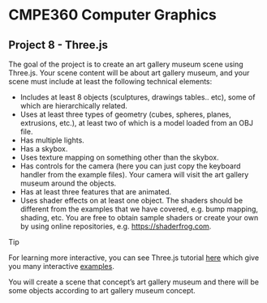 # CMPE360 Computer Graphics

## Project 8 - Three.js

The goal of the project is to create an art gallery museum scene using Three.js.
Your scene content will be about art gallery museum, and your scene must include at least the
following technical elements:

- Includes at least 8 objects (sculptures, drawings tables.. etc), some of which are
hierarchically related.
- Uses at least three types of geometry (cubes, spheres, planes, extrusions, etc.), at least two
of which is a model loaded from an OBJ file.
- Has multiple lights.
- Has a skybox.
- Uses texture mapping on something other than the skybox.
- Has controls for the camera (here you can just copy the keyboard handler from the example
files). Your camera will visit the art gallery museum around the objects.
- Has at least three features that are animated.
- Uses shader effects on at least one object. The shaders should be different from the examples
that we have covered, e.g. bump mapping, shading, etc. You are free to obtain sample
shaders or create your own by using online repositories, e.g. https://shaderfrog.com. 

> [!TIP]
> For learning more interactive, you can see Three.js tutorial [here](https:/threejs.org/) which give you many interactive [examples](https://threejs.org/examples/).

You will create a scene that concept’s art gallery museum and there will be some objects according to art gallery museum concept. 